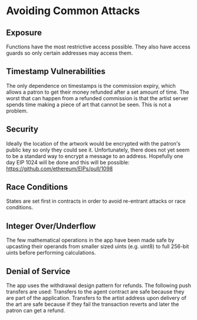 # Avoiding Common Attacks

## Exposure

Functions have the most restrictive access possible. They also have access guards so only certain addresses may access them.

## Timestamp Vulnerabilities

The only dependence on timestamps is the commission expiry, which allows a patron to get their money refunded after a set amount of time. The worst that can happen from a refunded commission is that the artist server spends time making a piece of art that cannot be seen. This is not a problem.

## Security

Ideally the location of the artwork would be encrypted with the patron's public key so only they could see it. Unfortunately, there does not yet seem to be a standard way to encrypt a message to an address. Hopefully one day EIP 1024 will be done and this will be possible: https://github.com/ethereum/EIPs/pull/1098

## Race Conditions

States are set first in contracts in order to avoid re-entrant attacks or race conditions.

## Integer Over/Underflow

The few mathematical operations in the app have been made safe by upcasting their operands from smaller sized uints (e.g. uint8) to full 256-bit uints before performing calculations.

## Denial of Service

The app uses the withdrawal design pattern for refunds. The following push transfers are used: 
Transfers to the agent contract are safe because they are part of the application.
Transfers to the artist address upon delivery of the art are safe because if they fail the transaction reverts and later the patron can get a refund.

